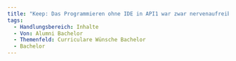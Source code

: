 ```yaml
---
title: "Keep: Das Programmieren ohne IDE in API1 war zwar nervenaufreibend aber auch sehr lehrreich. Grundsätzlich viel mir der Einstieg in die Entwicklung dank des Stufenweisen Aufbaus im Studium leicht obwohl ich zu Beginn des Studiums noch nie eine Zeile Code gesehen hatte."
tags:
  - Handlungsbereich: Inhalte
  - Von: Alumni Bachelor
  - Themenfeld: Curriculare Wünsche Bachelor
  - Bachelor
---
```

